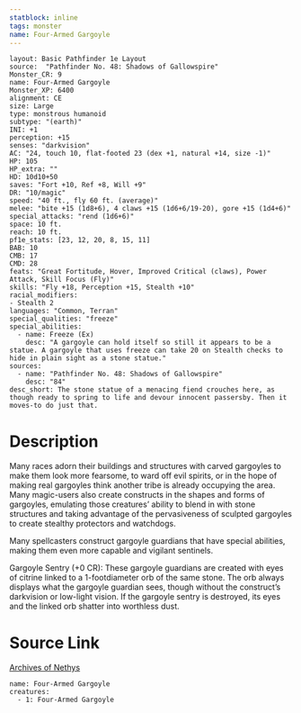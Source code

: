```yaml
---
statblock: inline
tags: monster
name: Four-Armed Gargoyle
---
```

```statblock
layout: Basic Pathfinder 1e Layout
source:  "Pathfinder No. 48: Shadows of Gallowspire"
Monster_CR: 9
name: Four-Armed Gargoyle
Monster_XP: 6400
alignment: CE
size: Large
type: monstrous humanoid
subtype: "(earth)"
INI: +1
perception: +15
senses: "darkvision"
AC: "24, touch 10, flat-footed 23 (dex +1, natural +14, size -1)"
HP: 105
HP_extra: ""
HD: 10d10+50
saves: "Fort +10, Ref +8, Will +9"
DR: "10/magic"
speed: "40 ft., fly 60 ft. (average)"
melee: "bite +15 (1d8+6), 4 claws +15 (1d6+6/19-20), gore +15 (1d4+6)"
special_attacks: "rend (1d6+6)"
space: 10 ft.
reach: 10 ft.
pf1e_stats: [23, 12, 20, 8, 15, 11]
BAB: 10
CMB: 17
CMD: 28
feats: "Great Fortitude, Hover, Improved Critical (claws), Power Attack, Skill Focus (Fly)"
skills: "Fly +18, Perception +15, Stealth +10"
racial_modifiers:
- Stealth 2
languages: "Common, Terran"
special_qualities: "freeze"
special_abilities:
  - name: Freeze (Ex)
    desc: "A gargoyle can hold itself so still it appears to be a statue. A gargoyle that uses freeze can take 20 on Stealth checks to hide in plain sight as a stone statue."
sources:
  - name: "Pathfinder No. 48: Shadows of Gallowspire"
    desc: "84"
desc_short: The stone statue of a menacing fiend crouches here, as though ready to spring to life and devour innocent passersby. Then it moves-to do just that.
```
# Description
Many races adorn their buildings and structures with carved gargoyles to make them look more fearsome, to ward off evil spirits, or in the hope of making real gargoyles think another tribe is already occupying the area. Many magic-users also create constructs in the shapes and forms of gargoyles, emulating those creatures’ ability to blend in with stone structures and taking advantage of the pervasiveness of sculpted gargoyles to create stealthy protectors and watchdogs.

Many spellcasters construct gargoyle guardians that have special abilities, making them even more capable and vigilant sentinels.

Gargoyle Sentry (+0 CR): These gargoyle guardians are created with eyes of citrine linked to a 1-footdiameter orb of the same stone. The orb always displays what the gargoyle guardian sees, though without the construct’s darkvision or low-light vision. If the gargoyle sentry is destroyed, its eyes and the linked orb shatter into worthless dust.
# Source Link
[Archives of Nethys](https://aonprd.com/MonsterDisplay.aspx?ItemName=Four-Armed%20Gargoyle)
```encounter-table
name: Four-Armed Gargoyle
creatures:
  - 1: Four-Armed Gargoyle
```
